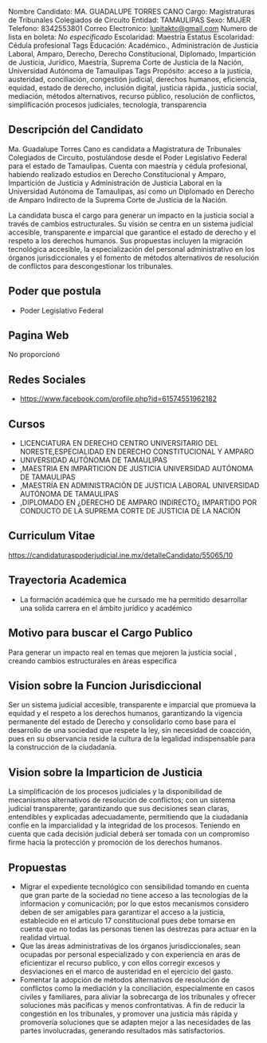 Nombre Candidato: MA. GUADALUPE TORRES CANO
Cargo: Magistraturas de Tribunales Colegiados de Circuito
Entidad: TAMAULIPAS
Sexo: MUJER
Telefono: 8342553801
Correo Electronico: lupitaktc@gmail.com
Numero de lista en boleta: *No especificado*
Escolaridad: Maestría
Estatus Escolaridad: Cédula profesional
Tags Educación: Académico., Administración de Justicia Laboral, Amparo, Derecho, Derecho Constitucional, Diplomado, Impartición de Justicia, Jurídico, Maestría, Suprema Corte de Justicia de la Nación, Universidad Autónoma de Tamaulipas
Tags Propósito: acceso a la justicia, austeridad, conciliación, congestión judicial, derechos humanos, eficiencia, equidad, estado de derecho, inclusión digital, justicia rápida., justicia social, mediación, métodos alternativos, recurso público, resolución de conflictos, simplificación procesos judiciales, tecnología, transparencia


## Descripción del Candidato 

Ma. Guadalupe Torres Cano es candidata a Magistratura de Tribunales Colegiados de Circuito, postulándose desde el Poder Legislativo Federal para el estado de Tamaulipas. Cuenta con maestría y cédula profesional, habiendo realizado estudios en Derecho Constitucional y Amparo, Impartición de Justicia y Administración de Justicia Laboral en la Universidad Autónoma de Tamaulipas, así como un Diplomado en Derecho de Amparo Indirecto de la Suprema Corte de Justicia de la Nación.

La candidata busca el cargo para generar un impacto en la justicia social a través de cambios estructurales. Su visión se centra en un sistema judicial accesible, transparente e imparcial que garantice el estado de derecho y el respeto a los derechos humanos. Sus propuestas incluyen la migración tecnológica accesible, la especialización del personal administrativo en los órganos jurisdiccionales y el fomento de métodos alternativos de resolución de conflictos para descongestionar los tribunales.


## Poder que postula

- Poder Legislativo Federal


## Pagina Web

No proporcionó


## Redes Sociales

- https://www.facebook.com/profile.php?id=61574551962182


## Cursos

- LICENCIATURA EN DERECHO CENTRO UNIVERSITARIO DEL NORESTE,ESPECIALIDAD EN DERECHO CONSTITUCIONAL Y AMPARO
- UNIVERSIDAD AUTÓNOMA DE TAMAULIPAS
- ,MAESTRIA EN IMPARTICION DE JUSTICIA UNIVERSIDAD AUTÓNOMA DE TAMAULIPAS
- ,MAESTRÍA EN ADMINISTRACIÓN DE JUSTICIA LABORAL UNIVERSIDAD AUTÓNOMA DE TAMAULIPAS
- ,DIPLOMADO EN ¿DERECHO DE AMPARO INDIRECTO¿ IMPARTIDO POR CONDUCTO DE LA SUPREMA CORTE DE JUSTICIA DE LA NACIÓN


## Curriculum Vitae

https://candidaturaspoderjudicial.ine.mx/detalleCandidato/55065/10


## Trayectoria Academica

- La formación académica que he cursado me ha permitido desarrollar una solida carrera en el ámbito jurídico y académico


## Motivo para buscar el Cargo Publico

Para generar un impacto real en temas que mejoren la justicia social , creando cambios estructurales en áreas específica


## Vision sobre la Funcion Jurisdiccional

Ser un sistema judicial accesible, transparente e imparcial que promueva la equidad y el respeto a los derechos humanos, garantizando la vigencia permanente del estado de Derecho y consolidarlo como base para el desarrollo de una sociedad que respete la ley, sin necesidad de coacción, pues en su observancia reside la cultura de la legalidad indispensable para la construcción de la ciudadanía.


## Vision sobre la Imparticion de Justicia

La simplificación de los procesos judiciales y la disponibilidad de mecanismos alternativos de resolución de conflictos; con un sistema judicial transparente, garantizando que sus decisiones sean claras, entendibles y explicadas adecuadamente, permitiendo que la ciudadanía confíe en la imparcialidad y la integridad de los procesos. Teniendo en cuenta que cada decisión judicial deberá ser tomada con un compromiso firme hacia la protección y promoción de los derechos humanos.


## Propuestas

- Migrar el expediente tecnológico con sensibilidad tomando en cuenta que gran parte de la sociedad no tiene acceso a las tecnologías de la informacion y comunicación; por lo que estos mecanismos considero deben de ser amigables para garantizar el acceso a la justicia, establecido en el articulo 17 constitucional pues debe tomarse en cuenta que no todas las personas tienen las destrezas para actuar en la realidad virtual.
- Que las áreas administrativas de los órganos jurisdiccionales, sean ocupadas por personal especializado y con experiencia en aras de eficientizar el recurso publico, y con ellos corregir excesos y desviaciones en el marco de austeridad en el ejercicio del gasto.
- Fomentar la adopción de métodos alternativos de resolución de conflictos como la mediación y la conciliación, especialmente en casos civiles y familiares, para aliviar la sobrecarga de los tribunales y ofrecer soluciones más pacíficas y menos confrontativas. A fin de reducir la congestión en los tribunales, y promover una justicia más rápida y promovería soluciones que se adapten mejor a las necesidades de las partes involucradas, generando resultados más satisfactorios.

